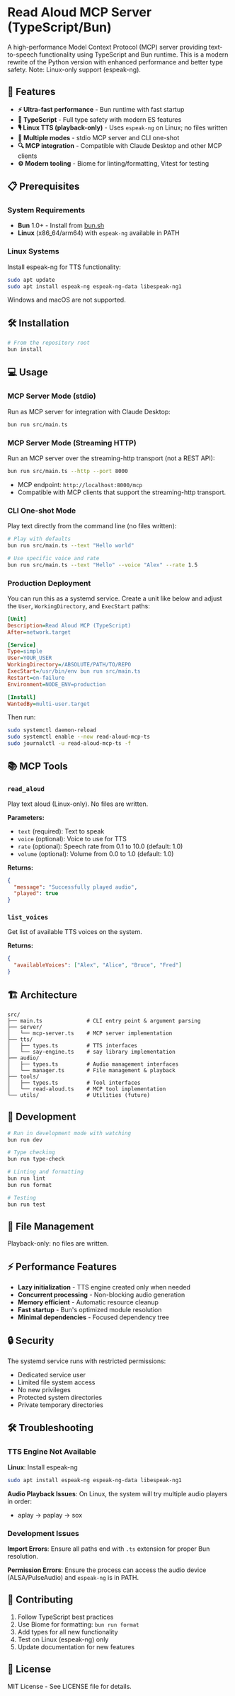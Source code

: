 # Read Aloud MCP Server (TypeScript/Bun)

A high-performance Model Context Protocol (MCP) server providing text-to-speech functionality using TypeScript and Bun runtime. This is a modern rewrite of the Python version with enhanced performance and better type safety. Note: Linux-only support (espeak-ng).

## 🚀 Features

- **⚡ Ultra-fast performance** - Bun runtime with fast startup
- **🔧 TypeScript** - Full type safety with modern ES features
- **🎙️ Linux TTS (playback-only)** - Uses `espeak-ng` on Linux; no files written
- **📡 Multiple modes** - stdio MCP server and CLI one-shot
- **🔍 MCP integration** - Compatible with Claude Desktop and other MCP clients
- **⚙️ Modern tooling** - Biome for linting/formatting, Vitest for testing

## 📋 Prerequisites

### System Requirements

- **Bun** 1.0+ - Install from [bun.sh](https://bun.sh)
- **Linux** (x86_64/arm64) with `espeak-ng` available in PATH

### Linux Systems

Install espeak-ng for TTS functionality:

```bash
sudo apt update
sudo apt install espeak-ng espeak-ng-data libespeak-ng1
```

Windows and macOS are not supported.

## 🛠️ Installation

```bash
# From the repository root
bun install
```

## 💻 Usage

### MCP Server Mode (stdio)

Run as MCP server for integration with Claude Desktop:

```bash
bun run src/main.ts
```

### MCP Server Mode (Streaming HTTP)

Run an MCP server over the streaming-http transport (not a REST API):

```bash
bun run src/main.ts --http --port 8000
```

- MCP endpoint: `http://localhost:8000/mcp`
- Compatible with MCP clients that support the streaming-http transport.

### CLI One-shot Mode

Play text directly from the command line (no files written):

```bash
# Play with defaults
bun run src/main.ts --text "Hello world"

# Use specific voice and rate
bun run src/main.ts --text "Hello" --voice "Alex" --rate 1.5
```

### Production Deployment

You can run this as a systemd service. Create a unit like below and adjust the `User`, `WorkingDirectory`, and `ExecStart` paths:

```ini
[Unit]
Description=Read Aloud MCP (TypeScript)
After=network.target

[Service]
Type=simple
User=YOUR_USER
WorkingDirectory=/ABSOLUTE/PATH/TO/REPO
ExecStart=/usr/bin/env bun run src/main.ts
Restart=on-failure
Environment=NODE_ENV=production

[Install]
WantedBy=multi-user.target
```

Then run:

```bash
sudo systemctl daemon-reload
sudo systemctl enable --now read-aloud-mcp-ts
sudo journalctl -u read-aloud-mcp-ts -f
```

## 📚 MCP Tools

### `read_aloud`

Play text aloud (Linux-only). No files are written.

**Parameters:**
- `text` (required): Text to speak
- `voice` (optional): Voice to use for TTS
- `rate` (optional): Speech rate from 0.1 to 10.0 (default: 1.0)
- `volume` (optional): Volume from 0.0 to 1.0 (default: 1.0)

**Returns:**
```json
{
  "message": "Successfully played audio",
  "played": true
}
```

### `list_voices`

Get list of available TTS voices on the system.

**Returns:**
```json
{
  "availableVoices": ["Alex", "Alice", "Bruce", "Fred"]
}
```

## 🏗️ Architecture

```
src/
├── main.ts              # CLI entry point & argument parsing
├── server/              
│   └── mcp-server.ts    # MCP server implementation
├── tts/                 
│   ├── types.ts         # TTS interfaces
│   └── say-engine.ts    # say library implementation
├── audio/              
│   ├── types.ts         # Audio management interfaces  
│   └── manager.ts       # File management & playback
├── tools/              
│   ├── types.ts         # Tool interfaces
│   └── read-aloud.ts    # MCP tool implementation
└── utils/               # Utilities (future)
```

## 🔧 Development

```bash
# Run in development mode with watching
bun run dev

# Type checking
bun run type-check

# Linting and formatting
bun run lint
bun run format

# Testing
bun run test
```

## 📁 File Management

Playback-only: no files are written.

## ⚡ Performance Features

- **Lazy initialization** - TTS engine created only when needed
- **Concurrent processing** - Non-blocking audio generation  
- **Memory efficient** - Automatic resource cleanup
- **Fast startup** - Bun's optimized module resolution
- **Minimal dependencies** - Focused dependency tree

## 🔒 Security

The systemd service runs with restricted permissions:
- Dedicated service user
- Limited file system access
- No new privileges
- Protected system directories
- Private temporary directories

## 🛠️ Troubleshooting

### TTS Engine Not Available

**Linux**: Install espeak-ng
```bash
sudo apt install espeak-ng espeak-ng-data libespeak-ng1
```

**Audio Playback Issues**: On Linux, the system will try multiple audio players in order:
- aplay → paplay → sox

### Development Issues

**Import Errors**: Ensure all paths end with `.ts` extension for proper Bun resolution.

**Permission Errors**: Ensure the process can access the audio device (ALSA/PulseAudio) and `espeak-ng` is in PATH.

## 🤝 Contributing

1. Follow TypeScript best practices
2. Use Biome for formatting: `bun run format`
3. Add types for all new functionality
4. Test on Linux (espeak-ng) only
5. Update documentation for new features

## 📄 License

MIT License - See LICENSE file for details.
